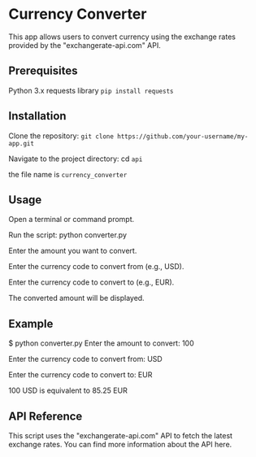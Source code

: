 # Currency Converter
This app allows users to convert currency using the exchange rates provided by the "exchangerate-api.com" API.

## Prerequisites
Python 3.x
requests library `pip install requests`
## Installation
Clone the repository: `git clone https://github.com/your-username/my-app.git`

Navigate to the project directory: cd `api`

the file name is `currency_converter`
## Usage
Open a terminal or command prompt.

Run the script: python converter.py

Enter the amount you want to convert.

Enter the currency code to convert from (e.g., USD).

Enter the currency code to convert to (e.g., EUR).

The converted amount will be displayed.

## Example
$ python converter.py
Enter the amount to convert: 100

Enter the currency code to convert from: USD

Enter the currency code to convert to: EUR

100 USD is equivalent to 85.25 EUR

## API Reference
This script uses the "exchangerate-api.com" API to fetch the latest exchange rates. You can find more information about the API here.
